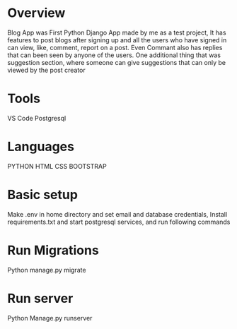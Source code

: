 # Overview
Blog App was First Python Django App made by me as a test project, It has features to post blogs after signing up and all the users who have signed in can view, like, comment, report on a post. Even Commant also has replies that can been seen by anyone of the users. One additional thing that was suggestion section, where someone can give suggestions that can only be viewed by the post creator

# Tools
VS Code
Postgresql

# Languages
PYTHON
HTML
CSS
BOOTSTRAP


# Basic setup
Make .env in home directory and set email and database credentials, Install requirements.txt and start postgresql services, and run following commands 

# Run Migrations
 Python manage.py migrate

# Run server
 Python Manage.py runserver